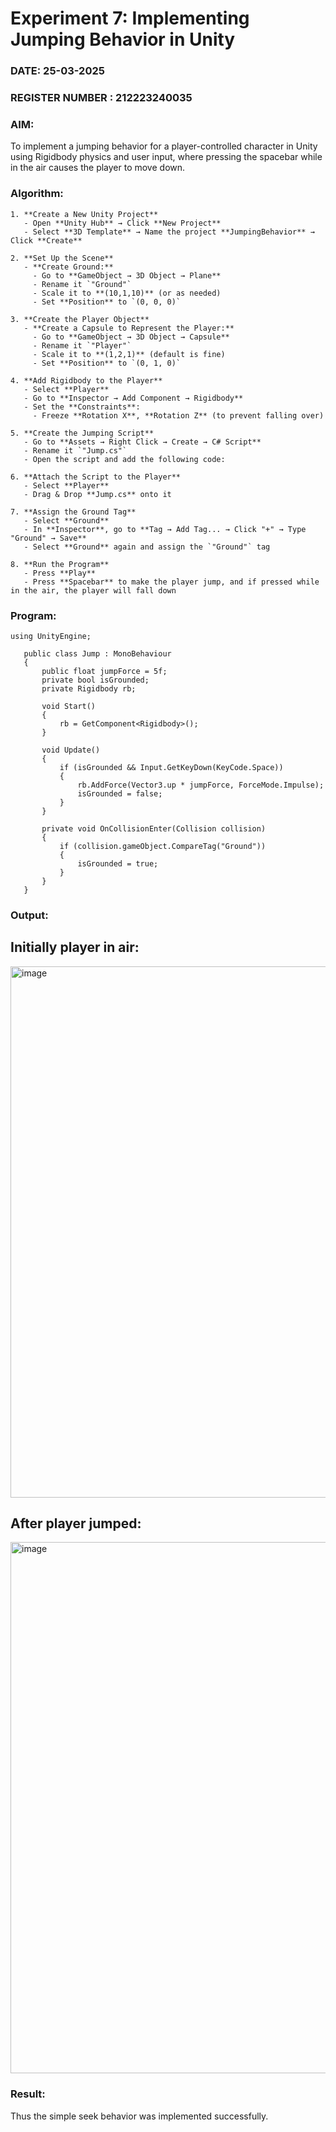# Experiment 7: Implementing Jumping Behavior in Unity 
### DATE:   25-03-2025
### REGISTER NUMBER : 212223240035
### AIM: 
To implement a jumping behavior for a player-controlled character in Unity using Rigidbody physics and user input, where pressing the spacebar while in the air causes the player to move down. 
### Algorithm:
```
1. **Create a New Unity Project**  
   - Open **Unity Hub** → Click **New Project**  
   - Select **3D Template** → Name the project **JumpingBehavior** → Click **Create**  

2. **Set Up the Scene**  
   - **Create Ground:**  
     - Go to **GameObject → 3D Object → Plane**  
     - Rename it `"Ground"`  
     - Scale it to **(10,1,10)** (or as needed)  
     - Set **Position** to `(0, 0, 0)`  

3. **Create the Player Object**  
   - **Create a Capsule to Represent the Player:**  
     - Go to **GameObject → 3D Object → Capsule**  
     - Rename it `"Player"`  
     - Scale it to **(1,2,1)** (default is fine)  
     - Set **Position** to `(0, 1, 0)`  

4. **Add Rigidbody to the Player**  
   - Select **Player**  
   - Go to **Inspector → Add Component → Rigidbody**  
   - Set the **Constraints**:  
     - Freeze **Rotation X**, **Rotation Z** (to prevent falling over)  

5. **Create the Jumping Script**  
   - Go to **Assets → Right Click → Create → C# Script**  
   - Rename it `"Jump.cs"`  
   - Open the script and add the following code:  

6. **Attach the Script to the Player**  
   - Select **Player**  
   - Drag & Drop **Jump.cs** onto it  

7. **Assign the Ground Tag**  
   - Select **Ground**  
   - In **Inspector**, go to **Tag → Add Tag... → Click "+" → Type "Ground" → Save**  
   - Select **Ground** again and assign the `"Ground"` tag  

8. **Run the Program**  
   - Press **Play**  
   - Press **Spacebar** to make the player jump, and if pressed while in the air, the player will fall down  
```  
### Program:
```
using UnityEngine;

   public class Jump : MonoBehaviour
   {
       public float jumpForce = 5f;
       private bool isGrounded;
       private Rigidbody rb;

       void Start()
       {
           rb = GetComponent<Rigidbody>();
       }

       void Update()
       {
           if (isGrounded && Input.GetKeyDown(KeyCode.Space))
           {
               rb.AddForce(Vector3.up * jumpForce, ForceMode.Impulse);
               isGrounded = false;
           }
       }

       private void OnCollisionEnter(Collision collision)
       {
           if (collision.gameObject.CompareTag("Ground"))
           {
               isGrounded = true;
           }
       }
   }
```

### Output:

## Initially player in air:
<img width="850" alt="image" src="https://github.com/user-attachments/assets/7a669489-0f94-4e03-a42c-16db1298e719" />

## After player jumped:
<img width="850" alt="image" src="https://github.com/user-attachments/assets/3c43b7e2-e1c4-4e34-822c-ad2aff291b84" />








### Result:
Thus the simple seek behavior was implemented successfully.
